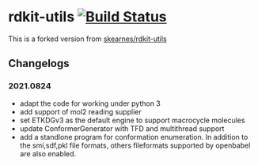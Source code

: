 rdkit-utils [![Build Status](https://travis-ci.org/skearnes/rdkit-utils.svg?branch=master)](https://travis-ci.org/skearnes/rdkit-utils)
===========

This is a forked version from [skearnes/rdkit-utils](https://github.com/skearnes/rdkit-utils)

Changelogs
----------
### 2021.0824
 - adapt the code for working under python 3
 - add support of mol2 reading supplier
 - set ETKDGv3 as the default engine to support macrocycle molecules
 - update ConformerGenerator with TFD and multithread support
 - add a standlone program for conformation enumeration. 
    In addition to the smi,sdf,pkl file formats, others fileformats supported by openbabel are also enabled.

